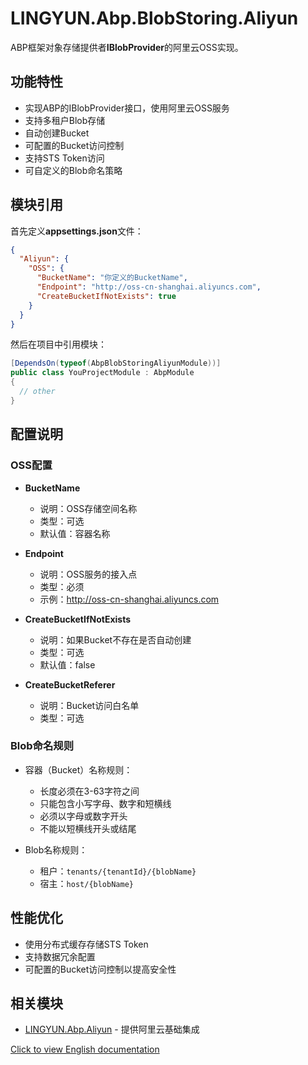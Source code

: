 # LINGYUN.Abp.BlobStoring.Aliyun

ABP框架对象存储提供者**IBlobProvider**的阿里云OSS实现。

## 功能特性

* 实现ABP的IBlobProvider接口，使用阿里云OSS服务
* 支持多租户Blob存储
* 自动创建Bucket
* 可配置的Bucket访问控制
* 支持STS Token访问
* 可自定义的Blob命名策略

## 模块引用

首先定义**appsettings.json**文件：

```json
{
  "Aliyun": {
    "OSS": {
      "BucketName": "你定义的BucketName",
      "Endpoint": "http://oss-cn-shanghai.aliyuncs.com",
      "CreateBucketIfNotExists": true
    }
  }
}
```

然后在项目中引用模块：

```csharp
[DependsOn(typeof(AbpBlobStoringAliyunModule))]
public class YouProjectModule : AbpModule
{
  // other
}
```

## 配置说明

### OSS配置

* **BucketName**
  * 说明：OSS存储空间名称
  * 类型：可选
  * 默认值：容器名称

* **Endpoint**
  * 说明：OSS服务的接入点
  * 类型：必须
  * 示例：http://oss-cn-shanghai.aliyuncs.com

* **CreateBucketIfNotExists**
  * 说明：如果Bucket不存在是否自动创建
  * 类型：可选
  * 默认值：false

* **CreateBucketReferer**
  * 说明：Bucket访问白名单
  * 类型：可选

### Blob命名规则

* 容器（Bucket）名称规则：
  * 长度必须在3-63字符之间
  * 只能包含小写字母、数字和短横线
  * 必须以字母或数字开头
  * 不能以短横线开头或结尾

* Blob名称规则：
  * 租户：`tenants/{tenantId}/{blobName}`
  * 宿主：`host/{blobName}`

## 性能优化

* 使用分布式缓存存储STS Token
* 支持数据冗余配置
* 可配置的Bucket访问控制以提高安全性

## 相关模块

* [LINGYUN.Abp.Aliyun](../../cloud-aliyun/LINGYUN.Abp.Aliyun/README.md) - 提供阿里云基础集成

[Click to view English documentation](README.EN.md)